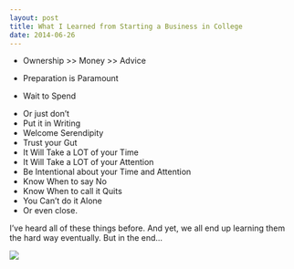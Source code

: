 ```yaml
---
layout: post
title: What I Learned from Starting a Business in College
date: 2014-06-26
---
```

<ul>
<li>
<p>Ownership &gt;&gt; Money &gt;&gt; Advice</p>
</li>
<li>
<p>Preparation is Paramount</p>
</li>
<li>
<p>Wait to Spend</p>
</li>
<li>Or just don’t</li>
<li>Put it in Writing</li>
<li>Welcome Serendipity</li>
<li>Trust your Gut</li>
<li>It Will Take a LOT of your Time</li>
<li>It Will Take a LOT of your Attention</li>
<li>Be Intentional about your Time and Attention</li>
<li>Know When to say No</li>
<li>Know When to call it Quits</li>
<li>You Can’t do it Alone</li>
<li>Or even close.</li>
</ul>
<p>I’ve heard all of these things before. And yet, we all end up learning them the hard way eventually. But in the end...</p>
<p><img src="http://postachio-images.s3-website-us-east-1.amazonaws.com/e854fa10d95117260732b32f829e69df.jpg"  style="height: auto;"/></p>
